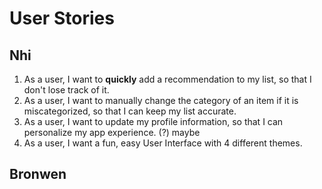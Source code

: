 # User Stories

## Nhi
  1. As a user, I want to **quickly** add a recommendation to my list, so that I don't lose track of it.
  2. As a user, I want to manually change the category of an item if it is miscategorized, so that I can keep my list accurate.
  3. As a user, I want to update my profile information, so that I can personalize my app experience. (?) maybe
  4. As a user, I want a fun, easy User Interface with 4 different themes. 
## Bronwen
